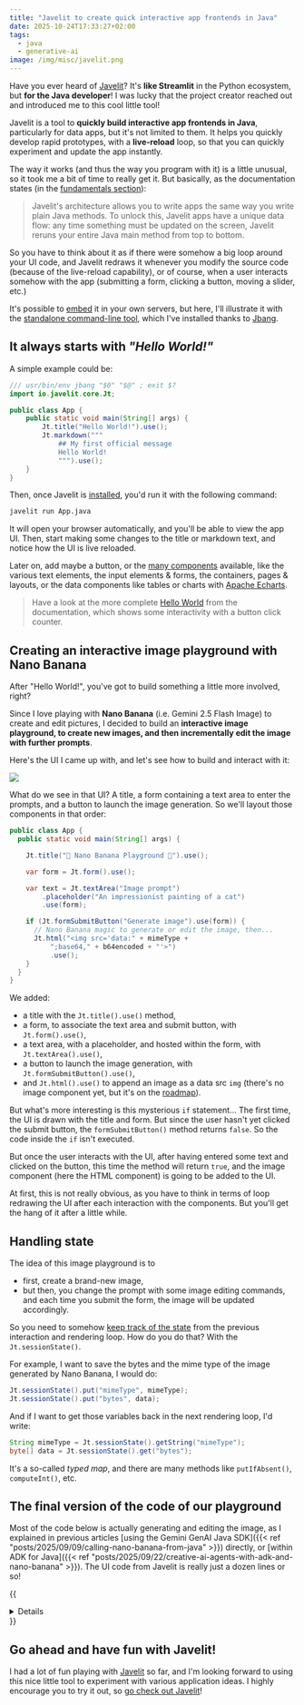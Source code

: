 ```yaml
---
title: "Javelit to create quick interactive app frontends in Java"
date: 2025-10-24T17:33:27+02:00
tags:
  - java
  - generative-ai
image: /img/misc/javelit.png
---
```


Have you ever heard of [Javelit](https://javelit.io/)?
It's **like Streamlit** in the Python ecosystem, but **for the Java developer**!
I was lucky that the project creator reached out and introduced me to this cool little tool!

Javelit is a tool to **quickly build interactive app frontends in Java**, particularly for data apps, but it's not limited to them.
It helps you quickly develop rapid prototypes, with a **live-reload** loop, so that you can quickly experiment and update the app instantly.

The way it works (and thus the way you program with it) is a little unusual, so it took me a bit of time to really get it.
But basically, as the documentation states (in the [fundamentals section](https://docs.javelit.io/get-started/fundamentals)):

> Javelit's architecture allows you to write apps the same way you write plain Java methods.
> To unlock this, Javelit apps have a unique data flow: any time something must be updated on the screen,
> Javelit reruns your entire Java main method from top to bottom.

So you have to think about it as if there were somehow a big loop around your UI code,
and Javelit redraws it whenever you modify the source code (because of the live-reload capability),
or of course, when a user interacts somehow with the app (submitting a form, clicking a button, moving a slider, etc.)

It's possible to [embed](https://docs.javelit.io/get-started/installation/embedded-vanilla) it in your own servers,
but here, I'll illustrate it with the [standalone command-line tool](https://docs.javelit.io/get-started/installation/standalone),
which I've installed thanks to [Jbang](https://www.jbang.dev/).

## It always starts with _"Hello World!"_

A simple example could be:

```java
/// usr/bin/env jbang "$0" "$@" ; exit $?
import io.javelit.core.Jt;

public class App {
    public static void main(String[] args) {
        Jt.title("Hello World!").use();
        Jt.markdown("""
            ## My first official message
            Hello World!
            """).use();
    }
}
```

Then, once Javelit is [installed](https://docs.javelit.io/get-started/installation/standalone#install-javelit), you'd run it with the following command:

```bash
javelit run App.java
```

It will open your browser automatically, and you'll be able to view the app UI.
Then, start making some changes to the title or markdown text, and notice how the UI is live reloaded.

Later on, add maybe a button, or the [many components](https://docs.javelit.io/develop/api-reference) available,
like the various text elements, the input elements & forms, the containers, pages & layouts,
or the data components like tables or charts with [Apache Echarts](https://echarts.icepear.org/#/).

> Have a look at the more complete [Hello World](https://docs.javelit.io/get-started/installation/standalone#create-a-hello-world-app-and-run-it)
> from the documentation, which shows some interactivity with a button click counter.

## Creating an interactive image playground with Nano Banana

After "Hello World!", you've got to build something a little more involved, right?

Since I love playing with **Nano Banana** (i.e. Gemini 2.5 Flash Image) to create and edit pictures,
I decided to build an **interactive image playground, to create new images,
and then incrementally edit the image with further prompts**.

Here's the UI I came up with, and let's see how to build and interact with it:

![](/img/nano-banana/javelit-nano-banana-playground.png)

What do we see in that UI?
A title, a form containing a text area to enter the prompts, and a button to launch the image generation.
So we'll layout those components in that order:

```java
public class App {
  public static void main(String[] args) {

    Jt.title("🍌 Nano Banana Playground 🍌").use();

    var form = Jt.form().use();

    var text = Jt.textArea("Image prompt")
        .placeholder("An impressionist painting of a cat")
        .use(form);

    if (Jt.formSubmitButton("Generate image").use(form)) {
      // Nano Banana magic to generate or edit the image, then...
      Jt.html("<img src='data:" + mimeType +
          ";base64," + b64encoded + "'>")
          .use();
    }
  }
}
```

We added:

- a title with the `Jt.title().use()` method,
- a form, to associate the text area and submit button, with `Jt.form().use()`,
- a text area, with a placeholder, and hosted within the form, with `Jt.textArea().use()`,
- a button to launch the image generation, with `Jt.formSubmitButton().use()`,
- and `Jt.html().use()` to append an image as a data src `img` (there's no image component yet, but it's on the [roadmap](https://github.com/javelit/javelit/discussions/39)).

But what's more interesting is this mysterious `if` statement...
The first time, the UI is drawn with the title and form.
But since the user hasn't yet clicked the submit button, the `formSubmitButton()` method returns `false`.
So the code inside the `if` isn't executed.

But once the user interacts with the UI, after having entered some text and clicked on the button,
this time the method will return `true`, and the image component (here the HTML component) is going to be added to the UI.

At first, this is not really obvious, as you have to think in terms of loop redrawing the UI after each interaction with the components.
But you'll get the hang of it after a little while.

## Handling state

The idea of this image playground is to

- first, create a brand-new image,
- but then, you change the prompt with some image editing commands, and each time you submit the form, the image will be updated accordingly.

So you need to somehow [keep track of the state](https://docs.javelit.io/get-started/fundamentals/advanced-concepts#session-state)
from the previous interaction and rendering loop.
How do you do that? With the `Jt.sessionState()`.

For example, I want to save the bytes and the mime type of the image generated by Nano Banana, I would do:

```java
Jt.sessionState().put("mimeType", mimeType);
Jt.sessionState().put("bytes", data);
```

And if I want to get those variables back in the next rendering loop, I'd write:

```java
String mimeType = Jt.sessionState().getString("mimeType");
byte[] data = Jt.sessionState().get("bytes");
```

It's a so-called _typed map_, and there are many methods like `putIfAbsent()`, `computeInt()`, etc.

## The final version of the code of our playground

Most of the code below is actually generating and editing the image,
as I explained in previous articles [using the Gemini GenAI Java SDK]({{< ref "posts/2025/09/09/calling-nano-banana-from-java" >}}) directly,
or [within ADK for Java]({{< ref "posts/2025/09/22/creative-ai-agents-with-adk-and-nano-banana" >}}).
The UI code from Javelit is really just a dozen lines or so!

{{<details summary="Click to view the whole code">}}

```java
/// usr/bin/env jbang "$0" "$@" ; exit $?
//DEPS com.google.genai:google-genai:1.24.0

package demo;

import com.google.genai.Client;
import com.google.genai.types.Content;
import com.google.genai.types.GenerateContentConfig;
import com.google.genai.types.Part;
import io.javelit.core.Jt;

import java.util.Base64;

public class App {
  public static void main(String[] args) {

    Jt.title("🍌 Nano Banana Playground 🍌").use();

    var form = Jt.form().use();

    var imgContainer = Jt.empty().use();

    var text = Jt.textArea("Image prompt")
        .placeholder("An impressionist painting of a cat")
        .use(form);

    if (Jt.formSubmitButton("Generate image").use(form)) {

      try (Client client = new Client.Builder()
          .apiKey(System.getenv("GOOGLE_API_KEY"))
          .build()) {

        String mimeTypeFromState = Jt.sessionState().getString("mimeType");
        byte[] bytesFromState = (byte[]) Jt.sessionState().get("bytes");

        Content content;
        // first run --> create a brand-new image
        if (mimeTypeFromState == null || bytesFromState == null) {
          content = Content.fromParts(
              Part.fromText(text)
          );
        } else { // second run --> edit the previously generated image
          content = Content.fromParts(
              Part.fromBytes(bytesFromState, mimeTypeFromState),
              Part.fromText(text)
          );
        }

        var response = client.models.generateContent(
            "gemini-2.5-flash-image-preview",
            content,
            GenerateContentConfig.builder()
                .responseModalities("TEXT", "IMAGE")
                .build());

        response.candidates()
            .flatMap(candidates ->
                candidates.getFirst().content()
                    .flatMap(Content::parts)
                    .flatMap(parts -> parts.getLast().inlineData()))
            .ifPresent(inlineData -> {
              String mimeType = inlineData.mimeType().orElse("image/png");
              inlineData.data().ifPresent(data -> {
                Jt.sessionState().put("mimeType", mimeType);
                Jt.sessionState().put("bytes", data);

                String b64encoded = Base64.getEncoder().encodeToString(data);
                Jt.html("<img src='data:" + mimeType +
                        ";base64," + b64encoded + "'>")
                    .use(imgContainer);
              });
            });
      }
    }
  }
}
```

{{</details>}}

## Go ahead and have fun with Javelit!

I had a lot of fun playing with [Javelit](https://javelit.io/) so far,
and I'm looking forward to using this nice little tool to experiment with various application ideas.
I highly encourage you to try it out, so [go check out Javelit](https://javelit.io/)!
